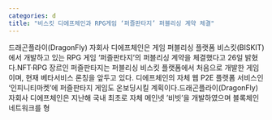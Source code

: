 ```yaml
---
categories: d
title: "비스킷 디에프체인과 RPG게임 ‘퍼즐판타지’ 퍼블리싱 계약 체결"
---
```

드래곤플라이(DragonFly) 자회사 디에프체인은 게임 퍼블리싱 플랫폼 비스킷(BISKIT)에서 개발하고 있는 RPG 게임 ‘퍼즐판타지’의 퍼블리싱 계약을 체결했다고 26일 밝혔다.NFT·RPG 장르인 퍼즐판타지는 퍼블리싱 비스킷 플랫폼에서 처음으로 개발한 게임이며, 현재 베타서비스 론칭을 앞두고 있다. 디에프체인의 자체 웹 P2E 플랫폼 서비스인 ‘인피니티마켓’에 퍼즐판타지 게임도 온보딩시킬 계획이다.드래곤플라이(DragonFly) 자회사 디에프체인은 지난해 국내 최초로 자체 메인넷 ’비빗’을 개발하였으며 블록체인 네트워크를 형